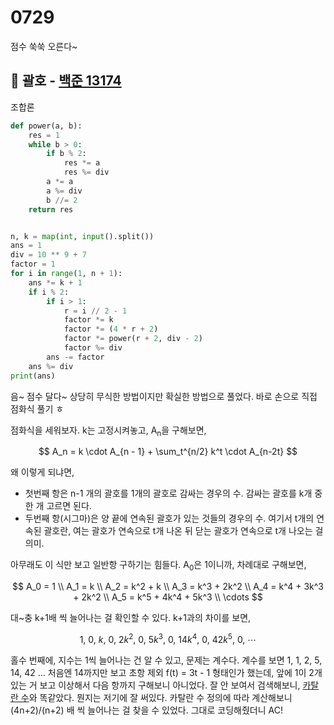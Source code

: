 # 0729

점수 쑥쑥 오른다~



## :diamond_shape_with_a_dot_inside: 괄호 - [백준 13174](https://www.acmicpc.net/problem/13174)

조합론

```Python
def power(a, b):
    res = 1
    while b > 0:
        if b % 2:
            res *= a
            res %= div
        a *= a
        a %= div
        b //= 2
    return res


n, k = map(int, input().split())
ans = 1
div = 10 ** 9 + 7
factor = 1
for i in range(1, n + 1):
    ans *= k + 1
    if i % 2:
        if i > 1:
            r = i // 2 - 1
            factor *= k
            factor *= (4 * r + 2)
            factor *= power(r + 2, div - 2)
            factor %= div
        ans -= factor
    ans %= div
print(ans)
```

음~ 점수 달다~ 상당히 무식한 방법이지만 확실한 방법으로 풀었다. 바로 손으로 직접 점화식 풀기 ㅎ

점화식을 세워보자. k는 고정시켜놓고, A<sub>n</sub>을 구해보면,

$$
A_n = k \cdot A_{n - 1} + \sum_t^{n/2} k^t \cdot A_{n-2t}   
$$

왜 이렇게 되냐면,

- 첫번째 항은 n-1 개의 괄호를 1개의 괄호로 감싸는 경우의 수. 감싸는 괄호를 k개 중 한 개 고르면 된다.
- 두번째 항(시그마)은 양 끝에 연속된 괄호가 있는 것들의 경우의 수. 여기서 t개의 연속된 괄호란, 여는 괄호가 연속으로 t개 나온 뒤 닫는 괄호가 연속으로 t개 나오는 걸 의미.

아무래도 이 식만 보고 일반항 구하기는 힘들다. A<sub>0</sub>은 1이니까, 차례대로 구해보면,

$$
A_0 = 1 \\
A_1 = k \\
A_2 = k^2 + k \\
A_3 = k^3 + 2k^2 \\
A_4 = k^4 + 3k^3 + 2k^2 \\
A_5 = k^5 + 4k^4 + 5k^3 \\
\cdots
$$

대~충 k+1배 씩 늘어나는 걸 확인할 수 있다. k+1과의 차이를 보면,

$$
1, \ 0,\ k,\ 0,\ 2k^2,\ 0,\ 5k^3,\ 0,\ 14k^4,\ 0,\ 42k^5,\ 0,\ \cdots
$$

홀수 번째에, 지수는 1씩 늘어나는 건 알 수 있고, 문제는 계수다. 계수를 보면 1, 1, 2, 5, 14, 42 ... 처음엔 14까지만 보고 초항 제외 f(t) = 3t - 1 형태인가 했는데, 앞에 1이 2개 있는 거 보고 이상해서 다음 항까지 구해보니 아니었다. 잘 안 보여서 검색해보니, [카탈란 수](https://ko.wikipedia.org/wiki/%EC%B9%B4%ED%83%88%EB%9E%91_%EC%88%98)와 똑같았다. 뭔지는 저기에 잘 써있다. 카탈란 수 정의에 따라 계산해보니 (4n+2)/(n+2) 배 씩 늘어나는 걸 찾을 수 있었다. 그대로 코딩해줬더니 AC!
